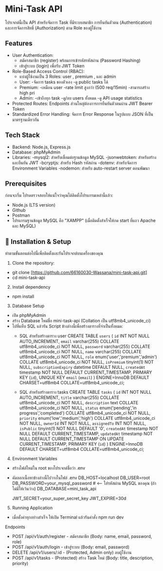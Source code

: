 # Mini-Task API

โปรเจกต์นี้เป็น API สำหรับจัดการ Task ที่มีระบบสมาชิก การยืนยันตัวตน (Authentication) และการจัดการสิทธิ์ (Authorization) ตาม Role ของผู้ใช้งาน

## Features 
- User Authentication:
  - สมัครสมาชิก (register) พร้อมการเข้ารหัสรหัสผ่าน (Password Hashing)
  - เข้าสู่ระบบ (login) เพื่อรับ JWT Token
- Role-Based Access Control (RBAC):
  - แบ่งผู้ใช้งานเป็น 3 Roles: user , premium , และ admin
  - User:    -จัดการ tasks ของตัวเอง
             -ดู public tasks ได้
  - Premium: -เหมือน user
             -rate limit สูงกว่า (500 req/15min)
             -สามารถสร้าง high pri
  - Admin:   -เข้าถึงทุก task
             -ดู/ลบ users ทั้งหมด
             -ดู API usage statistics
- Protected Routes: Endpoints ส่วนใหญ่ต้องการการยืนยันตัวตนผ่าน JWT Bearer Token
- Standardized Error Handling: จัดการ Error Response ในรูปแบบ JSON ที่เป็นมาตรฐานเดียวกัน

## Tech Stack
- Backend: Node.js, Express.js
- Database: phpMyAdmin
- Libraries:
  -mysql2: สำหรับเชื่อมต่อฐานข้อมูล MySQL
  -jsonwebtoken: สำหรับสร้างและยืนยัน JWT
  -bcryptjs: สำหรับ Hash รหัสผ่าน
  -dotenv: สำหรับจัดการ Environment Variables
  -nodemon: สำหรับ auto-restart server ตอนพัฒนา

## Prerequisites
ก่อนจะเริ่ม โปรดตรวจสอบให้แน่ใจว่าคุณได้ติดตั้งโปรแกรมเหล่านี้แล้ว:
- Node.js (LTS version)
- Github
- Postman
- โปรแกรมฐานข้อมูล MySQL คือ "XAMPP" (เมื่อติดตั้งสำเร็จให้กด start ที่แถว Apache และ MySQL)

## 🚀 Installation & Setup

ทำตามขั้นตอนต่อไปนี้เพื่อติดตั้งและรันโปรเจกต์บนเครื่องของคุณ
1. Clone the repository:
- git clone [https://github.com/66160030-Wassana/mini-task-api.git]
- cd mini-task-api

2. Install dependency
- npm install

3. Database Setup
- เปิด phpMyAdmin
- สร้าง Database ใหม่ชื่อ mini-task-api (Collation เป็น utf8mb4_unicode_ci)
- ไปที่แท็บ SQL แล้วรัน Script ข้างล่างนี้เพื่อสร้างตารางที่จำเป็นทั้งหมด:
    - SQL สำหรับสร้างตาราง user
    CREATE TABLE `users` (
  `id` INT NOT NULL AUTO_INCREMENT,
  `email` varchar(255) COLLATE utf8mb4_unicode_ci NOT NULL,
  `password` varchar(255) COLLATE utf8mb4_unicode_ci NOT NULL,
  `name` varchar(255) COLLATE utf8mb4_unicode_ci NOT NULL,
  `role` enum('user','premium','admin') COLLATE utf8mb4_unicode_ci NOT NULL,
  `isPremium` tinyint(1) NOT NULL,
  `subscriptionExpiry` datetime DEFAULT NULL,
  `createdAt` timestamp NOT NULL DEFAULT CURRENT_TIMESTAMP,
  PRIMARY KEY (`id`),
  UNIQUE KEY `email` (`email`)
) ENGINE=InnoDB DEFAULT CHARSET=utf8mb4 COLLATE=utf8mb4_unicode_ci;

    - SQL สำหรับสร้างตาราง tasks
    CREATE TABLE `tasks` (
  `id` INT NOT NULL AUTO_INCREMENT,
  `title` varchar(255) COLLATE utf8mb4_unicode_ci NOT NULL,
  `description` text COLLATE utf8mb4_unicode_ci NOT NULL,
  `status` enum('pending','in progress','completed') COLLATE utf8mb4_unicode_ci NOT NULL,
  `priority` enum('low','medium','high') COLLATE utf8mb4_unicode_ci NOT NULL,
  `ownerId` INT NOT NULL,
  `assignedTo` INT NOT NULL,
  `isPublic` tinyint(1) NOT NULL DEFAULT '0',
  `createdAt` timestamp NOT NULL DEFAULT CURRENT_TIMESTAMP,
  `updatedAt` timestamp NOT NULL DEFAULT CURRENT_TIMESTAMP ON UPDATE CURRENT_TIMESTAMP,
  PRIMARY KEY (`id`)
) ENGINE=InnoDB DEFAULT CHARSET=utf8mb4 COLLATE=utf8mb4_unicode_ci;

4. Environment Variables
- สร้างไฟล์ใหม่ใน root ของโปรเจกต์ชื่อว่า .env
- คัดลอกเนื้อหาข้างล่างนี้ไปวางในไฟล์ .env 
    DB_HOST=localhost
    DB_USER=root
    DB_PASSWORD=your_mysql_password # <-- ใส่รหัสผ่าน MySQL ของคุณ (ถ้าไม่มีให้เว้นว่าง)
    DB_DATABASE=mini_task_api

    JWT_SECRET=your_super_secret_key
    JWT_EXPIRE=30d

5. Running Application
- เมื่อตั้งค่าทุกอย่างสำเร็จ ให้เปิด Terminal แล้วรันคำสั่ง npm run dev

Endpoints 
- POST /api/v1/auth/register - สมัครสมาชิก (Body: name, email, password, role)
- POST /api/v1/auth/login - เข้าสู่ระบบ (Body: email, password)
- DELETE /api/v1/users/:id - (Protected, Admin only) ลบผู้ใช้งาน
- POST /api/v1/tasks - (Protected) สร้าง Task ใหม่ (Body: title, description, priority)